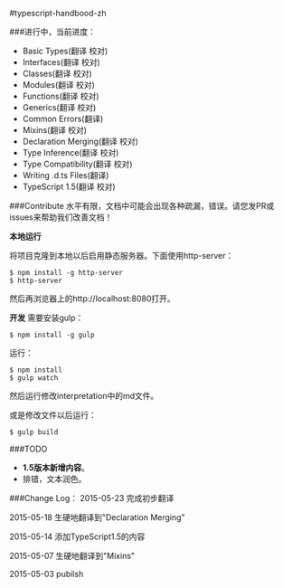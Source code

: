 #typescript-handbood-zh

###进行中，当前进度：

* Basic Types(翻译 校对) 
* Interfaces(翻译 校对)
* Classes(翻译 校对)
* Modules(翻译 校对)
* Functions(翻译 校对)
* Generics(翻译 校对)
* Common Errors(翻译)
* Mixins(翻译 校对)
* Declaration Merging(翻译 校对)
* Type Inference(翻译 校对)
* Type Compatibility(翻译 校对)
* Writing .d.ts Files(翻译)
* TypeScript 1.5(翻译 校对)

###Contribute
水平有限，文档中可能会出现各种疏漏，错误。请您发PR或issues来帮助我们改善文档！

__本地运行__

将项目克隆到本地以后启用静态服务器。下面使用http-server：

```
$ npm install -g http-server
$ http-server 
```
然后再浏览器上的http://localhost:8080打开。

__开发__
需要安装gulp：

```
$ npm install -g gulp
```

运行：

```
$ npm install
$ gulp watch
```

然后运行修改interpretation中的md文件。

或是修改文件以后运行：

```
$ gulp build
```

###TODO
* **1.5版本新增内容**。
* 排错，文本润色。

###Change Log：
2015-05-23 完成初步翻译

2015-05-18 生硬地翻译到"Declaration Merging"

2015-05-14 添加TypeScript1.5的内容

2015-05-07 生硬地翻译到"Mixins"

2015-05-03 pubilsh